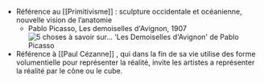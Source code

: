 - Référence au [[Primitivisme]] : sculpture occidentale et océanienne, nouvelle vision de l’anatomie
	- Pablo Picasso, Les demoiselles d'Avignon, 1907 ![5 choses à savoir sur… 'Les Demoiselles d'Avignon' de Pablo Picasso](https://media.timeout.com/images/103145336/750/422/image.jpg)
- Référence à [[Paul Cézanne]] , qui dans la fin de sa vie utilise des forme volumentielle pour représenter la réalité, invite les artistes a représenter la réalité par le cône ou le cube.
